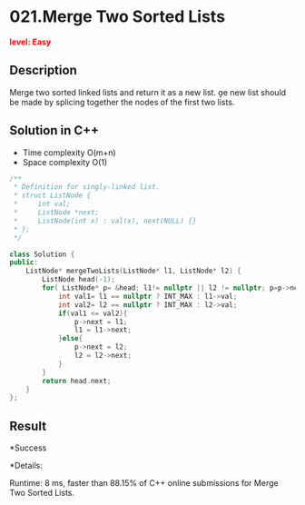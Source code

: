 # 021.Merge Two Sorted Lists

**<font color=red>level: Easy</font>**

## Description

Merge two sorted linked lists and return it as a new list. e new list should be made by splicing together the nodes of the first two lists.

## Solution in C++

* Time complexity O(m+n)
* Space complexity O(1)

```c++
/**
 * Definition for singly-linked list.
 * struct ListNode {
 *     int val;
 *     ListNode *next;
 *     ListNode(int x) : val(x), next(NULL) {}
 * };
 */

class Solution {
public:
    ListNode* mergeTwoLists(ListNode* l1, ListNode* l2) {
        ListNode head(-1);
		for( ListNode* p= &head; l1!= nullptr || l2 != nullptr; p=p->next){
			int val1= l1 == nullptr ? INT_MAX : l1->val;
			int val2= l2 == nullptr ? INT_MAX : l2->val; 
			if(val1 <= val2){
				p->next = l1;
				l1 = l1->next;
			}else{
				p->next = l2;
				l2 = l2->next;
			}
		}	
		return head.next;
    }
};

```
## Result
*Success

*Details:

Runtime: 8 ms, faster than 88.15% of C++ online submissions for Merge Two Sorted Lists.


